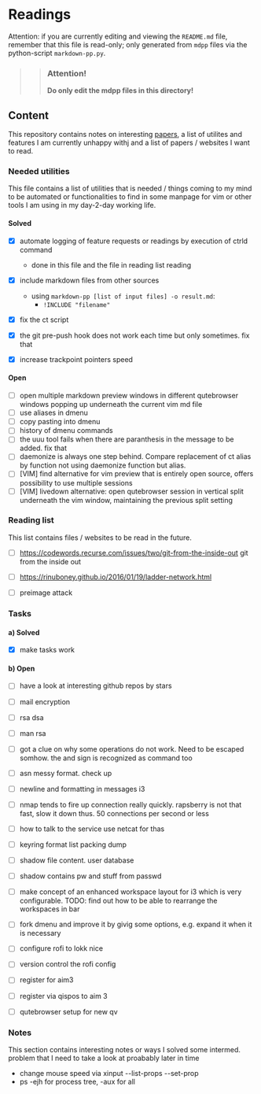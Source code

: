 # Readings 
Attention: if you are currently editing and viewing the `README.md` file, 
remember that this file is read-only; only generated from `mdpp` files via
the python-script `markdown-pp.py`. 

>> ### Attention!
>> **Do only edit the mdpp files in this directory!** 

## Content
This repository contains notes on interesting [papers](readings/README.md),
a list of utilites and features I am currently unhappy withj and a list of 
papers / websites I want to read.



### Needed utilities
This file contains a list of utilities that is needed / things coming to my
mind to be automated or functionalities to find in some manpage for vim or
other tools I am using in my day-2-day working life.

#### Solved
 * [x] automate logging of feature requests or readings by execution of ctrld
       command 
    - done in this file and the file in reading list reading 
 * [x] include markdown files from other sources
    - using `markdown-pp [list of input files] -o result.md`: 
      - `!INCLUDE "filename"`
 * [x] fix the ct script
 * [x] the git pre-push hook does not work each time but only sometimes. fix that
 * [x] increase trackpoint pointers speed


#### Open 
 * [ ] open multiple markdown preview windows in different qutebrowser windows
      popping up underneath the current vim md file
 * [ ] use aliases in dmenu
 * [ ] copy pasting into dmenu
 * [ ] history of dmenu commands
 * [ ] the uuu tool fails when there are paranthesis in the message to be added. fix that
 * [ ] daemonize is always one step behind. Compare replacement of ct alias by function not using daemonize function but alias.
 * [ ] [VIM] find alternative for vim preview that is entirely open source, offers possibility to use multiple sessions
 * [ ] [VIM] livedown alternative: open qutebrowser session in vertical split underneath the vim window, maintaining the previous split setting

### Reading list
This list contains files / websites to be read in the future.
 * [ ] https://codewords.recurse.com/issues/two/git-from-the-inside-out git from the inside out
 * [ ] https://rinuboney.github.io/2016/01/19/ladder-network.html
 * [ ] preimage attack


### Tasks
#### a) Solved
 * [x] make tasks work

#### b) Open 
 * [ ] have a look at interesting github repos by stars
 * [ ] mail encryption
 * [ ] rsa dsa
 * [ ] man rsa
 * [ ] got a clue on why some operations do not work. 
       Need to be escaped somhow. the and sign is recognized as command too
 * [ ] asn messy format. check up
 * [ ] newline and formatting in messages i3
 * [ ] nmap tends to fire up connection really quickly. rapsberry is not that fast, slow it down thus. 50 connections per second or less
 * [ ] how to talk to the service use netcat for thas
 * [ ] keyring format list packing dump
 * [ ] shadow file content. user database
 * [ ] shadow contains pw and stuff from passwd
 * [ ] make concept of an enhanced workspace layout for i3 which is very configurable. TODO: find out how to be able to rearrange the workspaces in bar
 * [ ] fork dmenu and improve it by givig some options, e.g. expand it when it is necessary
 * [ ] configure rofi to lokk nice
 * [ ] version control the rofi config
 * [ ] register for aim3
 * [ ] register via qispos to aim 3
 * [ ] qutebrowser setup for new qv


### Notes
This section contains interesting notes or ways I solved some intermed. problem 
that I need to take a look at proabably later in time
 - change mouse speed via xinput --list-props --set-prop
 - ps -ejh for process tree, -aux for all

